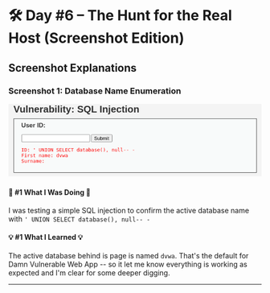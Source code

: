 # 🛠️ Day #6 – The Hunt for the Real Host (Screenshot Edition)

## Screenshot Explanations

### Screenshot 1: Database Name Enumeration

![Proof the database behind this page is DVWA](raw-images/step1.png)

#### 🔹 #1 What I Was Doing 🔹

I was testing a simple SQL injection to confirm the active database name with `' UNION SELECT database(), null-- -`

#### 💡 #1 What I Learned 💡

The active database behind is page is named `dvwa`. That's the default for Damn Vulnerable Web App -- so it let me know everything is working as expected and I'm clear for some deeper digging.

---
